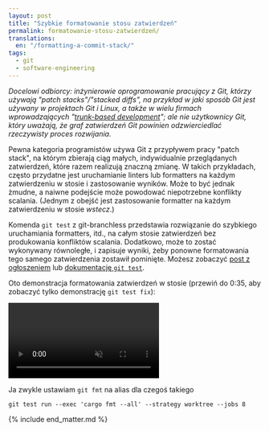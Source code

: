 ```yaml
---
layout: post
title: "Szybkie formatowanie stosu zatwierdzeń"
permalink: formatowanie-stosu-zatwierdzeń/
translations:
  en: "/formatting-a-commit-stack/"
tags:
  - git
  - software-engineering
---
```


_Docelowi odbiorcy: inżynierowie oprogramowanie pracujący z Git, którzy używają "patch stacks"/"stacked diffs", na przykład w jaki sposób Git jest używany w projektach Git i Linux, a także w wielu firmach wprowadzających "[trunk-based development](https://trunkbaseddevelopment.com/)"; ale nie użytkownicy Git, który uważają, że graf zatwierdzeń Git powinien odzwierciedlać rzeczywisty proces rozwijania._

Pewna kategoria programistów używa Git z przypływem pracy "patch stack", na którym zbierają ciąg małych, indywidualnie przeglądanych zatwierdzeń, które razem realizują znaczną zmianę. W takich przykładach, często przydatne jest uruchamianie linters lub formatters na każdym zatwierdzeniu w stosie i zastosowanie wyników. Może to być jednak żmudne, a naiwne podejście może powodować niepotrzebne konflikty scalania. (Jednym z obejść jest zastosowanie formatter na każdym zatwierdzeniu w stosie _wstecz_.)

Komenda `git test` z git-branchless przedstawia rozwiązanie do szybkiego uruchamiania formatters, itd., na całym stosie zatwierdzeń bez produkowania konfliktów scalania. Dodatkowo, może to zostać wykonywany równoległe, i zapisuje wyniki, żeby ponowne formatowania tego samego zatwierdzenia zostawił pominięte. Możesz zobaczyć [post z ogłoszeniem](https://github.com/arxanas/git-branchless/discussions/803) lub [dokumentację `git test`](https://github.com/arxanas/git-branchless/wiki/Command:-git-test).

Oto demonstracja formatowania zatwierdzeń w stosie (przewiń do 0:35, aby zobaczyć tylko demonstrację `git test fix`):

<video src="https://user-images.githubusercontent.com/454057/219904589-79657aed-9356-4f87-a0e4-bdcfbe691621.mov" controls="controls" muted="muted"></video>

Ja zwykle ustawiam `git fmt` na alias dla czegoś takiego

```
git test run --exec 'cargo fmt --all' --strategy worktree --jobs 8
```

{% include end_matter.md %}